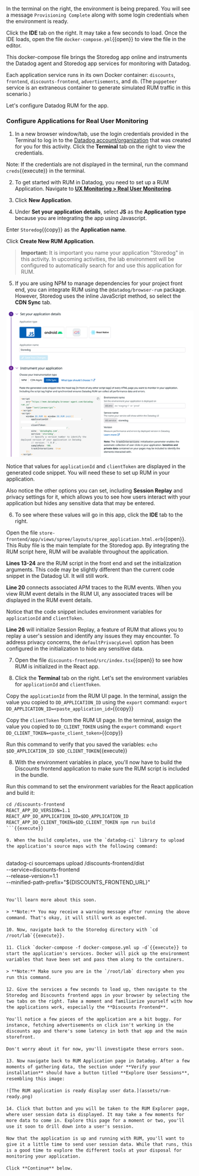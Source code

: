 In the terminal on the right, the environment is being prepared. You will see a message `Provisioning Complete` along with some login credentials when the environment is ready.

Click the **IDE** tab on the right. It may take a few seconds to load. Once the IDE loads, open the file `docker-compose.yml`{{open}} to view the file in the editor. 

This docker-compose file brings the Storedog app online and instruments the Datadog agent and Storedog app services for monitoring with Datadog. 
     
Each application service runs in its own Docker container: `discounts`, `frontend`, `discounts-frontend`, `advertisements`, and `db`. (The `puppeteer` service is an extraneous container to generate simulated RUM traffic in this scenario.)

Let's configure Datadog RUM for the app.

### Configure Applications for Real User Monitoring

1. In a new browser window/tab, use the login credentials provided in the Terminal to log in to the <a href="https://app.datadoghq.com/account/login" target="_datadog">Datadog account/organization</a> that was created for you for this activity. Click the **Terminal** tab on the right to view the credentials.

  Note: If the credentials are not displayed in the terminal, run the command `creds`{{execute}} in the terminal.

2. To get started with RUM in Datadog, you need to set up a RUM Application. Navigate to <a href="https://app.datadoghq.com/rum/list" target="_datadog">**UX Monitoring > Real User Monitoring**</a>.

3. Click **New Application**.

4. Under **Set your application details**, select **JS** as the **Application type** because you are integrating the app using Javascript.

  Enter `Storedog`{{copy}} as the **Application name**.

  Click **Create New RUM Application**.

  > **Important:** It is important you name your application "Storedog" in this activity. In upcoming activities, the lab environment will be configured to automatically search for and use this application for RUM.

5. If you are using NPM to manage dependencies for your project front end, you can integrate RUM using the `@datadog/browser-rum` package. However, Storedog uses the inline JavaScript method, so select the **CDN Sync** tab.

  ![cdnsync](assets/cdnsync.png)

  Notice that values for `applicationId` and `clientToken` are displayed in the generated code snippet. You will need these to set up RUM in your application.

  Also notice the other options you can set, including **Session Replay** and privacy settings for it, which allows you to see how users interact with your application but hides any sensitive data that may be entered.

6. To see where these values will go in this app, click the **IDE** tab to the right.  

  Open the file `store-frontend/app/views/spree/layouts/spree_application.html.erb`{{open}}. This Ruby file is the main template for the Storedog app. By integrating the RUM script here, RUM will be available throughout the application.

  **Lines 13-24** are the RUM script in the front end and set the initialization arguments. This code may be slightly different than the current code snippet in the Datadog UI. It will still work.

  **Line 20** connects associated APM traces to the RUM events. When you view RUM event details in the RUM UI, any associated traces will be displayed in the RUM event details.

  Notice that the code snippet includes environment variables for `applicationId` and `clientToken`.

  **Line 26** will initialize Session Replay, a feature of RUM that allows you to replay a user's session and identify any issues they may encounter. To address privacy concerns, the `defaultPrivacyLevel` option has been configured in the initialization to hide any sensitive data. 

7. Open the file `discounts-frontend/src/index.tsx`{{open}} to see how RUM is initialized in the React app.

8. Click the **Terminal** tab on the right. Let's set the environment variables for `applicationId` and `clientToken`.
    
  Copy the `applicationId` from the RUM UI page. In the terminal, assign the value you copied to `DD_APPLICATION_ID` using the `export` command: `export DD_APPLICATION_ID=<paste_application_id>`{{copy}}

  Copy the `clientToken` from the RUM UI page. In the terminal, assign the value you copied to `DD_CLIENT_TOKEN` using the `export` command: `export DD_CLIENT_TOKEN=<paste_client_token>`{{copy}}
  
  Run this command to verify that you saved the variables: `echo $DD_APPLICATION_ID $DD_CLIENT_TOKEN`{{execute}}

8. With the environment variables in place, you'll now have to build the Discounts frontend application to make sure the RUM script is included in the bundle.

  Run this command to set the environment variables for the React application and build it: 
    
  ```
  cd /discounts-frontend
  REACT_APP_DD_VERSION=1.1 REACT_APP_DD_APPLICATION_ID=$DD_APPLICATION_ID REACT_APP_DD_CLIENT_TOKEN=$DD_CLIENT_TOKEN npm run build
  ```{{execute}}

9. When the build completes, use the `datadog-ci` library to upload the application's source maps with the following command:
    
  ```
  datadog-ci sourcemaps upload /discounts-frontend/dist \
      --service=discounts-frontend \
      --release-version=1.1 \
      --minified-path-prefix="${DISCOUNTS_FRONTEND_URL}"
  ```{{execute}}

  You'll learn more about this soon.

  > **Note:** You may receive a warning message after running the above command. That's okay, it will still work as expected. 
    
10. Now, navigate back to the Storedog directory with `cd /root/lab`{{execute}}.

11. Click `docker-compose -f docker-compose.yml up -d`{{execute}} to start the application's services. Docker will pick up the environment variables that have been set and pass them along to the containers.

  > **Note:** Make sure you are in the `/root/lab` directory when you run this command.

12. Give the services a few seconds to load up, then navigate to the Storedog and Discounts frontend apps in your browser by selecting the two tabs on the right. Take a moment and familiarize yourself with how the applications work, especially the **Discounts Frontend**.

  You'll notice a few pieces of the application are a bit buggy. For instance, fetching advertisements on click isn't working in the discounts app and there's some latency in both that app and the main storefront.

  Don't worry about it for now, you'll investigate these errors soon.

13. Now navigate back to RUM Application page in Datadog. After a few moments of gathering data, the section under **Verify your installation** should have a button titled **Explore User Sessions**, resembling this image: 

  ![The RUM application is ready display user data.](assets/rum-ready.png)

14. Click that button and you will be taken to the RUM Explorer page, where user session data is displayed. It may take a few moments for more data to come in. Explore this page for a moment or two, you'll use it soon to drill down into a user's session.

Now that the application is up and running with RUM, you'll want to give it a little time to send user session data. While that runs, this is a good time to explore the different tools at your disposal for monitoring your application.

Click **Continue** below.
